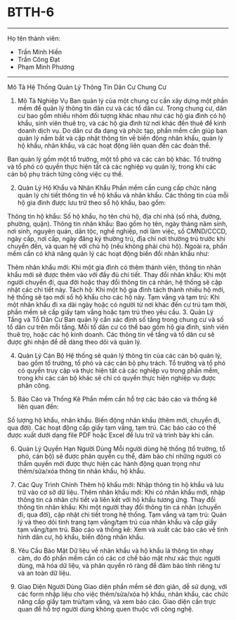 # BTTH-6
---------------------------------------------------------------------------------------------------------------------------------------
Họ tên thành viên: 
  - Trần Minh Hiền
  - Trần Công Đạt
  - Phạm Minh Phương
---------------------------------------------------------------------------------------------------------------------------------------
Mô Tả Hệ Thống Quản Lý Thông Tin Dân Cư Chung Cư
1. Mô Tả Nghiệp Vụ
Ban quản lý của một chung cư cần xây dựng một phần mềm để quản lý thông tin dân cư và các tổ dân cư. Trong chung cư, dân cư bao gồm nhiều nhóm đối tượng khác nhau như các hộ gia đình có hộ khẩu, sinh viên thuê trọ, và các hộ gia đình từ nơi khác đến thuê để kinh doanh dịch vụ. Do dân cư đa dạng và phức tạp, phần mềm cần giúp ban quản lý nắm bắt và cập nhật thông tin về biến động nhân khẩu, quản lý hộ khẩu, nhân khẩu, và các hoạt động liên quan đến các đoàn thể.

Ban quản lý gồm một tổ trưởng, một tổ phó và các cán bộ khác. Tổ trưởng và tổ phó có quyền thực hiện tất cả các nghiệp vụ quản lý, trong khi các cán bộ phụ trách từng công việc cụ thể.

2. Quản Lý Hộ Khẩu và Nhân Khẩu
Phần mềm cần cung cấp chức năng quản lý chi tiết thông tin về hộ khẩu và nhân khẩu. Các thông tin của mỗi hộ gia đình được lưu trữ theo sổ hộ khẩu, bao gồm:

Thông tin hộ khẩu: Số hộ khẩu, họ tên chủ hộ, địa chỉ nhà (số nhà, đường, phường, quận).
Thông tin nhân khẩu: Bao gồm họ tên, ngày tháng năm sinh, nơi sinh, nguyên quán, dân tộc, nghề nghiệp, nơi làm việc, số CMND/CCCD, ngày cấp, nơi cấp, ngày đăng ký thường trú, địa chỉ nơi thường trú trước khi chuyển đến, và quan hệ với chủ hộ (nếu không phải chủ hộ).
Ngoài ra, phần mềm cần có khả năng quản lý các hoạt động biến đổi nhân khẩu như:

Thêm nhân khẩu mới: Khi một gia đình có thêm thành viên, thông tin nhân khẩu mới sẽ được thêm vào với đầy đủ chi tiết.
Thay đổi nhân khẩu: Khi một người chuyển đi, qua đời hoặc thay đổi thông tin cá nhân, hệ thống sẽ cập nhật các chi tiết này.
Tách hộ: Khi một hộ gia đình tách thành nhiều hộ mới, hệ thống sẽ tạo mới sổ hộ khẩu cho các hộ này.
Tạm vắng và tạm trú: Khi một nhân khẩu đi xa dài ngày hoặc có người từ nơi khác đến cư trú tạm thời, phần mềm sẽ cấp giấy tạm vắng hoặc tạm trú theo yêu cầu.
3. Quản Lý Tầng và Tổ Dân Cư
Ban quản lý cần xác định số tầng trong chung cư và số tổ dân cư trên mỗi tầng. Mỗi tổ dân cư có thể bao gồm hộ gia đình, sinh viên thuê trọ, hoặc các hộ kinh doanh. Các thông tin về tầng và tổ dân cư sẽ được ghi nhận để dễ dàng theo dõi và quản lý.

4. Quản Lý Cán Bộ
Hệ thống sẽ quản lý thông tin của các cán bộ quản lý, bao gồm tổ trưởng, tổ phó và các cán bộ phụ trách. Tổ trưởng và tổ phó có quyền truy cập và thực hiện tất cả các nghiệp vụ trong phần mềm, trong khi các cán bộ khác sẽ chỉ có quyền thực hiện nghiệp vụ được phân công.

5. Báo Cáo và Thống Kê
Phần mềm cần hỗ trợ các báo cáo và thống kê liên quan đến:

Số lượng hộ khẩu, nhân khẩu.
Biến động nhân khẩu (thêm mới, chuyển đi, qua đời).
Các hoạt động cấp giấy tạm vắng, tạm trú.
Các báo cáo có thể được xuất dưới dạng file PDF hoặc Excel để lưu trữ và trình bày khi cần.

6. Quản Lý Quyền Hạn Người Dùng
Mỗi người dùng hệ thống (tổ trưởng, tổ phó, cán bộ) sẽ được phân quyền cụ thể, đảm bảo chỉ những người có thẩm quyền mới được thực hiện các hành động quan trọng như thêm/sửa/xóa thông tin nhân khẩu, hộ khẩu.

7. Các Quy Trình Chính
Thêm hộ khẩu mới: Nhập thông tin hộ khẩu và lưu trữ vào cơ sở dữ liệu.
Thêm nhân khẩu mới: Khi có nhân khẩu mới, nhập thông tin cá nhân chi tiết và liên kết với hộ khẩu tương ứng.
Thay đổi thông tin nhân khẩu: Khi một người thay đổi thông tin cá nhân (chuyển đi, qua đời), cập nhật chi tiết trong hệ thống.
Tạm vắng và tạm trú: Quản lý và theo dõi tình trạng tạm vắng/tạm trú của nhân khẩu và cấp giấy tạm vắng/tạm trú.
Báo cáo và thống kê: Xem và xuất các báo cáo về tình hình dân cư, hộ khẩu, biến động nhân khẩu.
8. Yêu Cầu Bảo Mật
Dữ liệu về nhân khẩu và hộ khẩu là thông tin nhạy cảm, do đó phần mềm cần có các cơ chế bảo mật như xác thực người dùng, mã hóa dữ liệu, và phân quyền rõ ràng để đảm bảo tính riêng tư và an toàn dữ liệu.

9. Giao Diện Người Dùng
Giao diện phần mềm sẽ đơn giản, dễ sử dụng, với các form nhập liệu cho việc thêm/sửa/xóa hộ khẩu, nhân khẩu, các chức năng cấp giấy tạm trú/tạm vắng, và xem báo cáo. Giao diện cần trực quan để hỗ trợ người dùng không quen thuộc với công nghệ.
